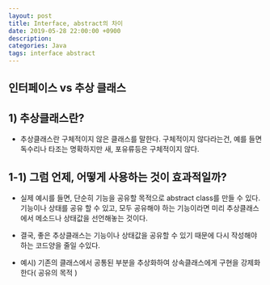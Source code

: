 ```yaml
---
layout: post
title: Interface, abstract의 차이
date: 2019-05-28 22:00:00 +0900
description:
categories: Java
tags: interface abstract
---
```


## 인터페이스 vs 추상 클래스

## 1) 추상클래스란?

* 추상클래스란 구체적이지 않은 클래스를 말한다. 구체적이지 않다라는건, 예를 들면 독수리나 타조는 명확하지만 새, 포유류등은 구체적이지 않다. 


## 1-1) 그럼 언제, 어떻게 사용하는 것이 효과적일까?

* 실제 예시를 들면, 단순히 기능을 공유할 목적으로 abstract class를 만들 수 있다. 기능이나 상태를 공유 할 수 있고, 모두 공유해야 하는 기능이라면 미리 추상클래스에서 메소드나 상태값을 선언해놓는 것이다.

* 결국, 좋은 추상클래스는 기능이나 상태값을 공유할 수 있기 때문에 다시 작성해야 하는 코드양을 줄일 수있다.
* 예시) 기존의 클래스에서 공통된 부분을 추상화하여 상속클래스에게 구현을 강제화한다( 공유의 목적 )

